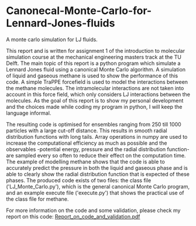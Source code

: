 # Canonecal-Monte-Carlo-for-Lennard-Jones-fluids
A monte carlo simulation for LJ fluids.

This report and is written for assignment 1 of the introduction to molecular simulation course at the mechanical engineering masters track at the TU Delft. The main topic of this report is a python program which simulate a Lennard Jones fluid using a canonical Monte Carlo algorithm. A simulation of liquid and gaseous methane is used to show the performance of this code. A simple TraPPE forcefield is used to model the interactions between the methane molecules. The intramolecular interactions are not taken into account in this force field, which only considers LJ interactions between the molecules. As the goal of this report is to show my personal development and the choices made while coding my program in python, I will keep the language informal.
    
The resulting code is optimised for ensembles ranging from 250 till 1000 particles with a large cut-off distance. This results in smooth radial distribution functions with long tails. Array operations in numpy are used to increase the computational efficiency as much as possible and the observables -potential energy, pressure and the radial distribution function- are sampled every so often to reduce their effect on the computation time. The example of modelling methane shows that the code is able to accurately predict the pressure in both the liquid and gaseous phase and is able to clearly show the radial distribution function that is expected of these phases. The produced code exists of two files: the class file ('LJ\_Monte\_Carlo.py'), which is the general canonical Monte Carlo program, and an example execute file ('execute.py') that shows the practical use of the class file for methane.

For more information on the code and some validation, please check my report on this code: [Report_on_code_and_validation.pdf](https://github.com/JelleLagerweij/Canonecal-Monte-Carlo-for-Lennard-Jones-fluids/blob/main/Report_on_code_and_validation.pdf)
